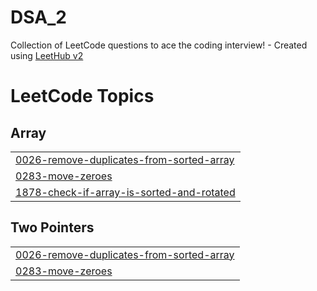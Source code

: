 # DSA_2
Collection of LeetCode questions to ace the coding interview! - Created using [LeetHub v2](https://github.com/arunbhardwaj/LeetHub-2.0)

<!---LeetCode Topics Start-->
# LeetCode Topics
## Array
|  |
| ------- |
| [0026-remove-duplicates-from-sorted-array](https://github.com/Arnav-code-1/DSA_2/tree/master/0026-remove-duplicates-from-sorted-array) |
| [0283-move-zeroes](https://github.com/Arnav-code-1/DSA_2/tree/master/0283-move-zeroes) |
| [1878-check-if-array-is-sorted-and-rotated](https://github.com/Arnav-code-1/DSA_2/tree/master/1878-check-if-array-is-sorted-and-rotated) |
## Two Pointers
|  |
| ------- |
| [0026-remove-duplicates-from-sorted-array](https://github.com/Arnav-code-1/DSA_2/tree/master/0026-remove-duplicates-from-sorted-array) |
| [0283-move-zeroes](https://github.com/Arnav-code-1/DSA_2/tree/master/0283-move-zeroes) |
<!---LeetCode Topics End-->